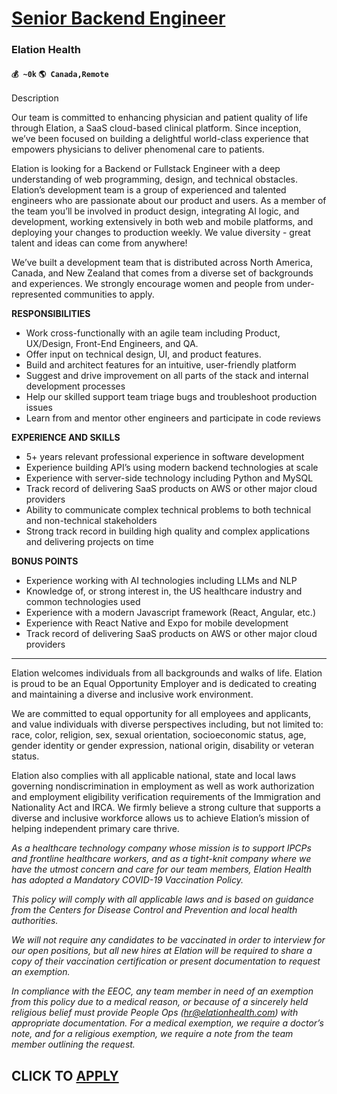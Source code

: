 # [Senior Backend Engineer](https://www.remotewlb.com/apply/senior-backend-engineer-71222)  
### Elation Health  
#### `💰 ~0k` `🌎 Canada,Remote`  

Description

Our team is committed to enhancing physician and patient quality of life through Elation, a SaaS cloud-based clinical platform. Since inception, we’ve been focused on building a delightful world-class experience that empowers physicians to deliver phenomenal care to patients.

Elation is looking for a Backend or Fullstack Engineer with a deep understanding of web programming, design, and technical obstacles. Elation’s development team is a group of experienced and talented engineers who are passionate about our product and users. As a member of the team you’ll be involved in product design, integrating AI logic, and development, working extensively in both web and mobile platforms, and deploying your changes to production weekly. We value diversity - great talent and ideas can come from anywhere!

We’ve built a development team that is distributed across North America, Canada, and New Zealand that comes from a diverse set of backgrounds and experiences. We strongly encourage women and people from under-represented communities to apply.

**RESPONSIBILITIES**

  * Work cross-functionally with an agile team including Product, UX/Design, Front-End Engineers, and QA.
  * Offer input on technical design, UI, and product features.
  * Build and architect features for an intuitive, user-friendly platform
  * Suggest and drive improvement on all parts of the stack and internal development processes
  * Help our skilled support team triage bugs and troubleshoot production issues
  * Learn from and mentor other engineers and participate in code reviews

**EXPERIENCE AND SKILLS**

  * 5+ years relevant professional experience in software development
  * Experience building API’s using modern backend technologies at scale
  * Experience with server-side technology including Python and MySQL
  * Track record of delivering SaaS products on AWS or other major cloud providers
  * Ability to communicate complex technical problems to both technical and non-technical stakeholders
  * Strong track record in building high quality and complex applications and delivering projects on time

**BONUS POINTS**

  * Experience working with AI technologies including LLMs and NLP
  * Knowledge of, or strong interest in, the US healthcare industry and common technologies used
  * Experience with a modern Javascript framework (React, Angular, etc.)
  * Experience with React Native and Expo for mobile development
  * Track record of delivering SaaS products on AWS or other major cloud providers

* * *

Elation welcomes individuals from all backgrounds and walks of life. Elation is proud to be an Equal Opportunity Employer and is dedicated to creating and maintaining a diverse and inclusive work environment.

We are committed to equal opportunity for all employees and applicants, and value individuals with diverse perspectives including, but not limited to: race, color, religion, sex, sexual orientation, socioeconomic status, age, gender identity or gender expression, national origin, disability or veteran status.

Elation also complies with all applicable national, state and local laws governing nondiscrimination in employment as well as work authorization and employment eligibility verification requirements of the Immigration and Nationality Act and IRCA. We firmly believe a strong culture that supports a diverse and inclusive workforce allows us to achieve Elation’s mission of helping independent primary care thrive.

_As a healthcare technology company whose mission is to support IPCPs and frontline healthcare workers, and as a tight-knit company where we have the utmost concern and care for our team members, Elation Health has adopted a Mandatory COVID-19 Vaccination Policy._

_This policy will comply with all applicable laws and is based on guidance from the Centers for Disease Control and Prevention and local health authorities._

_We will not require any candidates to be vaccinated in order to interview for our open positions, but all new hires at Elation will be required to share a copy of their vaccination certification or present documentation to request an exemption._

_In compliance with the EEOC, any team member in need of an exemption from this policy due to a medical reason, or because of a sincerely held religious belief must provide People Ops (hr@elationhealth.com) with appropriate documentation. For a medical exemption, we require a doctor’s note, and for a religious exemption, we require a note from the team member outlining the request._

  
## CLICK TO [APPLY](https://www.remotewlb.com/apply/senior-backend-engineer-71222)

